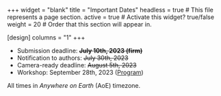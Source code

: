 +++
widget = "blank" 
title = "Important Dates"
headless = true  # This file represents a page section.
active = true  # Activate this widget? true/false
weight = 20  # Order that this section will appear in.

[design]
columns = "1"
+++


- Submission deadline: ~~**July 10th, 2023 (firm)**~~
- Notification to authors: ~~July 30th, 2023~~
- Camera-ready deadline: ~~August 5th, 2023~~ 
- Workshop: September 28th, 2023 ([Program](#program))

All times in *Anywhere on Earth* (AoE) timezone.


